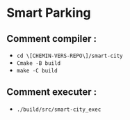 # Smart Parking

## Comment compiler : 

* `cd \[CHEMIN-VERS-REPO\]/smart-city`
* `Cmake -B build`
* `make -C build`

## Comment executer :
* `./build/src/smart-city_exec`
